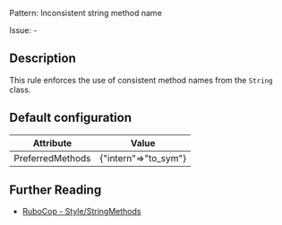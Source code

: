 Pattern: Inconsistent string method name

Issue: -

## Description

This rule enforces the use of consistent method names from the `String` class.

## Default configuration

Attribute | Value
--- | ---
PreferredMethods | {"intern"=>"to_sym"}

## Further Reading

* [RuboCop - Style/StringMethods](https://rubocop.readthedocs.io/en/latest/cops_style/#stylestringmethods)
